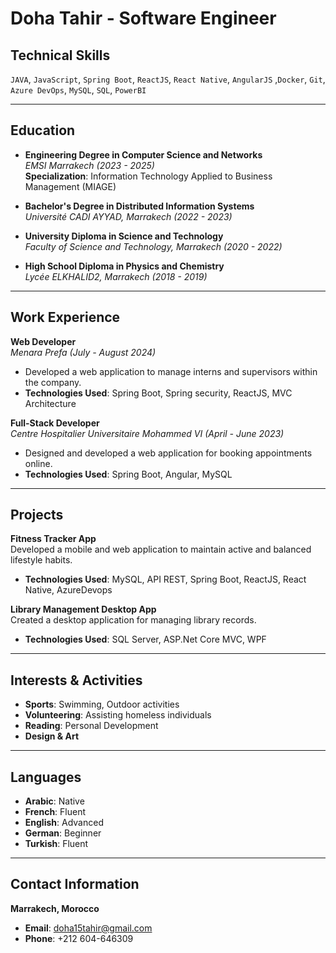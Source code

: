 # Doha Tahir - Software Engineer

## Technical Skills  
`JAVA`, `JavaScript`, `Spring Boot`, `ReactJS`,  `React Native`, `AngularJS` ,`Docker`, `Git`, `Azure DevOps`, `MySQL`, `SQL`, `PowerBI`

---

## Education
- **Engineering Degree in Computer Science and Networks**  
  _EMSI Marrakech (2023 - 2025)_  
  **Specialization**: Information Technology Applied to Business Management (MIAGE)
  
- **Bachelor's Degree in Distributed Information Systems**  
  _Université CADI AYYAD, Marrakech (2022 - 2023)_

- **University Diploma in Science and Technology**  
  _Faculty of Science and Technology, Marrakech (2020 - 2022)_

- **High School Diploma in Physics and Chemistry**  
  _Lycée ELKHALID2, Marrakech (2018 - 2019)_

---

## Work Experience

**Web Developer**  
_Menara Prefa (July - August 2024)_  
- Developed a web application to manage interns and supervisors within the company.  
- **Technologies Used**: Spring Boot, Spring security, ReactJS, MVC Architecture

**Full-Stack Developer**  
_Centre Hospitalier Universitaire Mohammed VI (April - June 2023)_  
- Designed and developed a web application for booking appointments online.  
- **Technologies Used**: Spring Boot, Angular, MySQL
  
---

## Projects

**Fitness Tracker App**  
Developed a mobile and web application to maintain active and balanced lifestyle habits.  
- **Technologies Used**: MySQL, API REST, Spring Boot, ReactJS, React Native, AzureDevops

**Library Management Desktop App**  
Created a desktop application for managing library records.  
- **Technologies Used**: SQL Server, ASP.Net Core MVC, WPF

---

## Interests & Activities
- **Sports**: Swimming, Outdoor activities
- **Volunteering**: Assisting homeless individuals
- **Reading**: Personal Development
- **Design & Art**

---

## Languages
- **Arabic**: Native  
- **French**: Fluent  
- **English**: Advanced
- **German**: Beginner
- **Turkish**: Fluent

---

## Contact Information
  **Marrakech, Morocco**
- **Email**: doha15tahir@gmail.com  
- **Phone**: +212 604-646309
